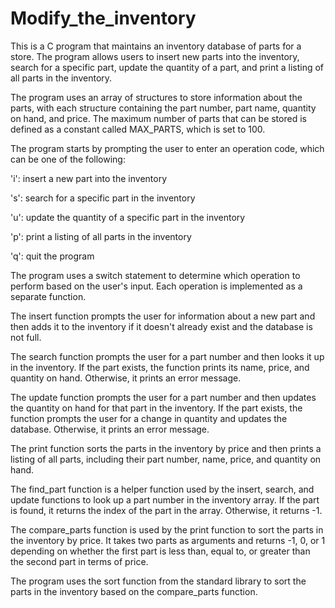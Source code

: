 # Modify_the_inventory
This is a C program that maintains an inventory database of parts for a store. The program allows users to insert new parts into the inventory, search for a specific part, update the quantity of a part, and print a listing of all parts in the inventory.

The program uses an array of structures to store information about the parts, with each structure containing the part number, part name, quantity on hand, and price. The maximum number of parts that can be stored is defined as a constant called MAX_PARTS, which is set to 100.

The program starts by prompting the user to enter an operation code, which can be one of the following:

'i': insert a new part into the inventory

's': search for a specific part in the inventory

'u': update the quantity of a specific part in the inventory

'p': print a listing of all parts in the inventory

'q': quit the program

The program uses a switch statement to determine which operation to perform based on the user's input. Each operation is implemented as a separate function.

The insert function prompts the user for information about a new part and then adds it to the inventory if it doesn't already exist and the database is not full.

The search function prompts the user for a part number and then looks it up in the inventory. If the part exists, the function prints its name, price, and quantity on hand. Otherwise, it prints an error message.

The update function prompts the user for a part number and then updates the quantity on hand for that part in the inventory. If the part exists, the function prompts the user for a change in quantity and updates the database. Otherwise, it prints an error message.

The print function sorts the parts in the inventory by price and then prints a listing of all parts, including their part number, name, price, and quantity on hand.

The find_part function is a helper function used by the insert, search, and update functions to look up a part number in the inventory array. If the part is found, it returns the index of the part in the array. Otherwise, it returns -1.

The compare_parts function is used by the print function to sort the parts in the inventory by price. It takes two parts as arguments and returns -1, 0, or 1 depending on whether the first part is less than, equal to, or greater than the second part in terms of price.

The program uses the sort function from the standard library to sort the parts in the inventory based on the compare_parts function.
